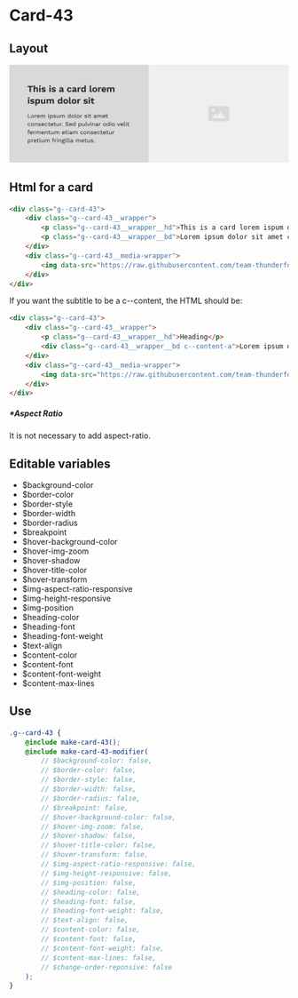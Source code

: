 # Card-43

## Layout

![alt text][card-43]

[card-43]: /src/img/global-components/card/card-43.jpg

## Html for a card

```html
<div class="g--card-43">
    <div class="g--card-43__wrapper">
        <p class="g--card-43__wrapper__hd">This is a card lorem ispum dolor sit</p>
        <p class="g--card-43__wrapper__bd">Lorem ipsum dolor sit amet consectetur. Vulputate facilisi ultrices pellentesque elit vel sit eu nascetur vitae.</p>
    </div>
    <div class="g--card-43__media-wrapper">
        <img data-src="https://raw.githubusercontent.com/team-thunderfoot/ui/main/src/img/global-components/bg-placeholder.jpg" src="/src/img/global-components/placeholder.jpg" alt="alt text" class="g--card-43__media-wrapper__media g--lazy-01" />
    </div>
</div>
```

If you want the subtitle to be a c--content, the HTML should be:

```html
<div class="g--card-43">
    <div class="g--card-43__wrapper">
        <p class="g--card-43__wrapper__hd">Heading</p>
        <div class="g--card-43__wrapper__bd c--content-a">Lorem ipsum dolor sit amet consectetur. Vulputate facilisi ultrices pellentesque elit vel sit eu nascetur vitae.</div>
    </div>
    <div class="g--card-43__media-wrapper">
        <img data-src="https://raw.githubusercontent.com/team-thunderfoot/ui/main/src/img/global-components/bg-placeholder.jpg" src="/src/img/global-components/placeholder.jpg" alt="alt text" class="g--card-43__media-wrapper__media g--lazy-01" />
    </div>
</div>
```

##### \*Aspect Ratio

It is not necessary to add aspect-ratio.

## Editable variables

-   $background-color
-   $border-color
-   $border-style
-   $border-width
-   $border-radius
-   $breakpoint
-   $hover-background-color
-   $hover-img-zoom
-   $hover-shadow
-   $hover-title-color
-   $hover-transform
-   $img-aspect-ratio-responsive
-   $img-height-responsive
-   $img-position
-   $heading-color
-   $heading-font
-   $heading-font-weight
-   $text-align
-   $content-color
-   $content-font
-   $content-font-weight
-   $content-max-lines

## Use

```scss
.g--card-43 {
    @include make-card-43();
    @include make-card-43-modifier(
        // $background-color: false,
        // $border-color: false,
        // $border-style: false,
        // $border-width: false,
        // $border-radius: false,
        // $breakpoint: false,
        // $hover-background-color: false,
        // $hover-img-zoom: false,
        // $hover-shadow: false,
        // $hover-title-color: false,
        // $hover-transform: false,
        // $img-aspect-ratio-responsive: false,
        // $img-height-responsive: false,
        // $img-position: false,
        // $heading-color: false,
        // $heading-font: false,
        // $heading-font-weight: false,
        // $text-align: false,
        // $content-color: false,
        // $content-font: false,
        // $content-font-weight: false,
        // $content-max-lines: false,
        // $change-order-reponsive: false
    );
}
```
